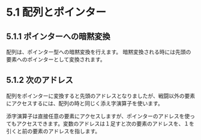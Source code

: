 # 5.1 配列とポインター

## 5.1.1 ポインターへの暗黙変換
配列は、ポインター型への暗黙変換を行えます。
暗黙変換される時には先頭の要素へのポインターとして変換されます。

## 5.1.2 次のアドレス
配列をポインターに変換すると先頭のアドレスとなりましたが、戦闘以外の要素にアクセスするには、配列の時と同じく添え字演算子を使います。

添字演算子は直接任意の要素にアクセスしますが、ポインターのアドレスを使ってもアクセスできます。変数のアドレスは１足すと次の要素のアドレスを、１を引くと前の要素のアドレスを指します。


